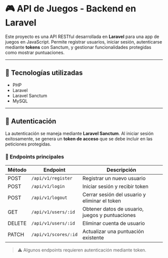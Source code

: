# 🎮 API de Juegos - Backend en Laravel

Este proyecto es una API RESTful desarrollada en **Laravel** para una app de juegos en JavaScript. Permite registrar usuarios, iniciar sesión, autenticarse mediante **tokens** con Sanctum, y gestionar funcionalidades protegidas como mostrar puntuaciones.

---

## 🚀 Tecnologías utilizadas

- PHP 
- Laravel 
- Laravel Sanctum
- MySQL 

---

## 🔐 Autenticación

La autenticación se maneja mediante **Laravel Sanctum**. Al iniciar sesión exitosamente, se genera un **token de acceso** que se debe incluir en las peticiones protegidas.

### 🔑 Endpoints principales

| Método | Endpoint            | Descripción                                    |
|--------|-------------------- |------------------------------------------------|
| POST   | `/api/v1/register`  | Registrar un nuevo usuario                     |
| POST   | `/api/v1/login`     | Iniciar sesión y recibir token                 |
| POST   | `/api/v1/logout`    | Cerrar sesión del usuario y eliminar el token  |
| GET    | `/api/v1/users/:id` | Obtener datos de usuario, juegos y puntuaciones|
| DELETE | `/api/v1/users/:id` | Eliminar cuenta de usuario                     |
| PATCH  | `/api/v1/scores/:id`| Actualizar una puntuación existente            | 

> ⚠️ Algunos endpoints requieren autenticación mediante token. 